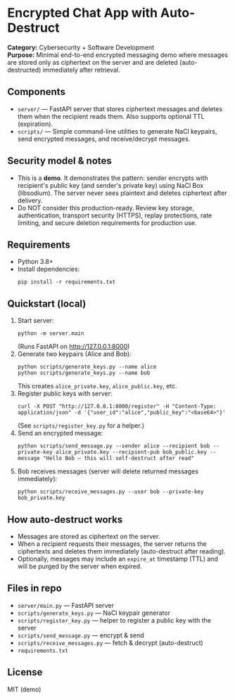 # Encrypted Chat App with Auto-Destruct

**Category:** Cybersecurity + Software Development  
**Purpose:** Minimal end-to-end encrypted messaging demo where messages are stored only as ciphertext on the server and are deleted (auto-destructed) immediately after retrieval.

## Components
- `server/` — FastAPI server that stores ciphertext messages and deletes them when the recipient reads them. Also supports optional TTL (expiration).
- `scripts/` — Simple command-line utilities to generate NaCl keypairs, send encrypted messages, and receive/decrypt messages.

## Security model & notes
- This is a **demo**. It demonstrates the pattern: sender encrypts with recipient's public key (and sender's private key) using NaCl Box (libsodium). The server never sees plaintext and deletes ciphertext after delivery.
- Do NOT consider this production-ready. Review key storage, authentication, transport security (HTTPS), replay protections, rate limiting, and secure deletion requirements for production use.

## Requirements
- Python 3.8+
- Install dependencies:
  ```
  pip install -r requirements.txt
  ```

## Quickstart (local)
1. Start server:
   ```
   python -m server.main
   ```
   (Runs FastAPI on http://127.0.0.1:8000)
2. Generate two keypairs (Alice and Bob):
   ```
   python scripts/generate_keys.py --name alice
   python scripts/generate_keys.py --name bob
   ```
   This creates `alice_private.key`, `alice_public.key`, etc.
3. Register public keys with server:
   ```
   curl -X POST "http://127.0.0.1:8000/register" -H "Content-Type: application/json" -d '{"user_id":"alice","public_key":"<base64>"}'
   ```
   (See `scripts/register_key.py` for a helper.)
4. Send an encrypted message:
   ```
   python scripts/send_message.py --sender alice --recipient bob --private-key alice_private.key --recipient-pub bob_public.key --message "Hello Bob — this will self-destruct after read"
   ```
5. Bob receives messages (server will delete returned messages immediately):
   ```
   python scripts/receive_messages.py --user bob --private-key bob_private.key
   ```

## How auto-destruct works
- Messages are stored as ciphertext on the server.
- When a recipient requests their messages, the server returns the ciphertexts and deletes them immediately (auto-destruct after reading).
- Optionally, messages may include an `expire_at` timestamp (TTL) and will be purged by the server when expired.

## Files in repo
- `server/main.py` — FastAPI server
- `scripts/generate_keys.py` — NaCl keypair generator
- `scripts/register_key.py` — helper to register a public key with the server
- `scripts/send_message.py` — encrypt & send
- `scripts/receive_messages.py` — fetch & decrypt (auto-destruct)
- `requirements.txt`

## License
MIT (demo)
